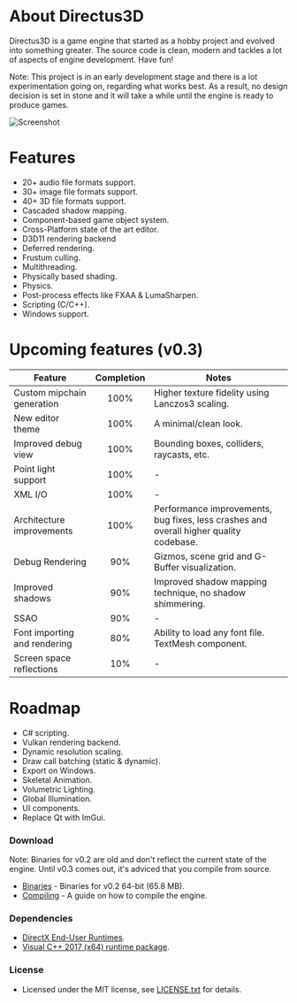 # About Directus3D
Directus3D is a game engine that started as a hobby project and evolved into something greater.
The source code is clean, modern and tackles a lot of aspects of engine development. Have fun!

Note: This project is in an early development stage and there is a lot experimentation going on, regarding what works best.
As a result, no design decision is set in stone and it will take a while until the engine is ready to produce games.

![Screenshot](https://raw.githubusercontent.com/PanosK92/Directus3D/master/Runtime/Assets/screenshot-v0.3_preview.jpg)

# Features
- 20+ audio file formats support.
- 30+ image file formats support.
- 40+ 3D file formats support.
- Cascaded shadow mapping.
- Component-based game object system.
- Cross-Platform state of the art editor.
- D3D11 rendering backend
- Deferred rendering.
- Frustum culling.
- Multithreading.
- Physically based shading.
- Physics.
- Post-process effects like FXAA & LumaSharpen.
- Scripting (C/C++).
- Windows support.

# Upcoming features (v0.3)
Feature       		            | Completion | Notes 
------------- 		            | :--: | -
Custom mipchain generation 		| 100% | Higher texture fidelity using Lanczos3 scaling.
New editor theme                | 100% | A minimal/clean look.
Improved debug view             | 100% | Bounding boxes, colliders, raycasts, etc.
Point light support             | 100% | -
XML I/O                         | 100% | -
Architecture improvements       | 100% | Performance improvements, bug fixes, less crashes and overall higher quality codebase.
Debug Rendering    				| 90% | Gizmos, scene grid and G-Buffer visualization.
Improved shadows         		| 90% | Improved shadow mapping technique, no shadow shimmering.
SSAO         					| 90% | -
Font importing and rendering    | 80% | Ability to load any font file. TextMesh component.
Screen space reflections        | 10% | -

# Roadmap
- C# scripting.
- Vulkan rendering backend.
- Dynamic resolution scaling.
- Draw call batching (static & dynamic).
- Export on Windows.
- Skeletal Animation.
- Volumetric Lighting.
- Global Illumination.
- UI components.
- Replace Qt with ImGui.

### Download
Note: Binaries for v0.2 are old and don't reflect the current state of the engine. 
Until v0.3 comes out, it's adviced that you compile from source.
- [Binaries](https://onedrive.live.com/download?cid=96760D43099D7718&resid=96760D43099D7718%21130409&authkey=AEEN_tM_7MOzWzc) - Binaries for v0.2 64-bit (65.8 MB).
- [Compiling](https://github.com/PanosK92/Directus3D/blob/master/Documentation/CompilingFromSource/CompilingFromSource.md) - A guide on how to compile the engine.

### Dependencies
- [DirectX End-User Runtimes](https://www.microsoft.com/en-us/download/details.aspx?id=8109).
- [Visual C++ 2017 (x64) runtime package](https://go.microsoft.com/fwlink/?LinkId=746572).

### License
- Licensed under the MIT license, see [LICENSE.txt](https://github.com/PanosK92/Directus3D/blob/master/LICENSE.txt) for details.